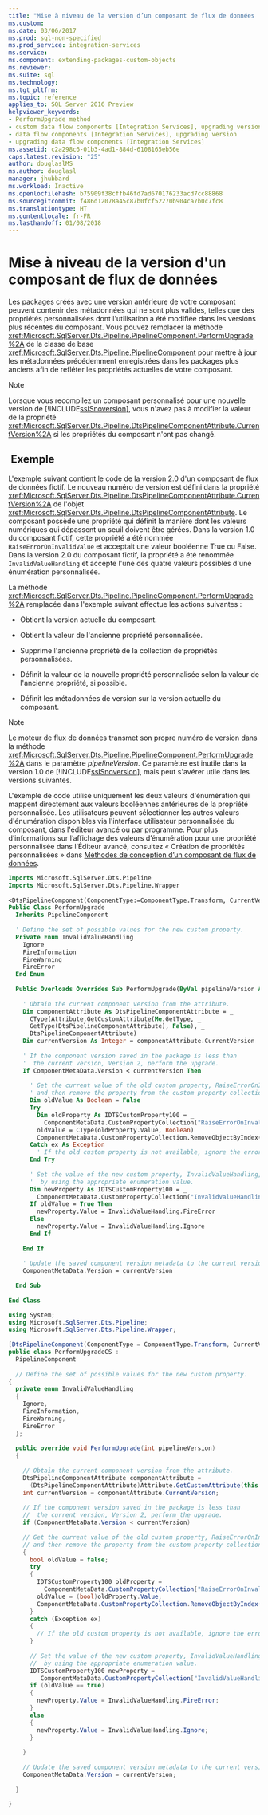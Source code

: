 ```yaml
---
title: "Mise à niveau de la version d’un composant de flux de données | Microsoft Docs"
ms.custom: 
ms.date: 03/06/2017
ms.prod: sql-non-specified
ms.prod_service: integration-services
ms.service: 
ms.component: extending-packages-custom-objects
ms.reviewer: 
ms.suite: sql
ms.technology: 
ms.tgt_pltfrm: 
ms.topic: reference
applies_to: SQL Server 2016 Preview
helpviewer_keywords:
- PerformUpgrade method
- custom data flow components [Integration Services], upgrading version
- data flow components [Integration Services], upgrading version
- upgrading data flow components [Integration Services]
ms.assetid: c2a298c6-01b3-4ad1-884d-6108165eb56e
caps.latest.revision: "25"
author: douglaslMS
ms.author: douglasl
manager: jhubbard
ms.workload: Inactive
ms.openlocfilehash: b75909f38cffb46fd7ad670176233acd7cc88868
ms.sourcegitcommit: f486d12078a45c87b0fcf52270b904ca7b0c7fc8
ms.translationtype: HT
ms.contentlocale: fr-FR
ms.lasthandoff: 01/08/2018
---
```

# <a name="upgrading-the-version-of-a-data-flow-component"></a>Mise à niveau de la version d'un composant de flux de données
  Les packages créés avec une version antérieure de votre composant peuvent contenir des métadonnées qui ne sont plus valides, telles que des propriétés personnalisées dont l'utilisation a été modifiée dans les versions plus récentes du composant. Vous pouvez remplacer la méthode <xref:Microsoft.SqlServer.Dts.Pipeline.PipelineComponent.PerformUpgrade%2A> de la classe de base <xref:Microsoft.SqlServer.Dts.Pipeline.PipelineComponent> pour mettre à jour les métadonnées précédemment enregistrées dans les packages plus anciens afin de refléter les propriétés actuelles de votre composant.  
  
> [!NOTE]  
>  Lorsque vous recompilez un composant personnalisé pour une nouvelle version de [!INCLUDE[ssISnoversion](../../../includes/ssisnoversion-md.md)], vous n'avez pas à modifier la valeur de la propriété <xref:Microsoft.SqlServer.Dts.Pipeline.DtsPipelineComponentAttribute.CurrentVersion%2A> si les propriétés du composant n'ont pas changé.  
  
## <a name="example"></a> Exemple  
 L'exemple suivant contient le code de la version 2.0 d'un composant de flux de données fictif. Le nouveau numéro de version est défini dans la propriété <xref:Microsoft.SqlServer.Dts.Pipeline.DtsPipelineComponentAttribute.CurrentVersion%2A> de l'objet <xref:Microsoft.SqlServer.Dts.Pipeline.DtsPipelineComponentAttribute>. Le composant possède une propriété qui définit la manière dont les valeurs numériques qui dépassent un seuil doivent être gérées. Dans la version 1.0 du composant fictif, cette propriété a été nommée `RaiseErrorOnInvalidValue` et acceptait une valeur booléenne True ou False. Dans la version 2.0 du composant fictif, la propriété a été renommée `InvalidValueHandling` et accepte l'une des quatre valeurs possibles d'une énumération personnalisée.  
  
 La méthode <xref:Microsoft.SqlServer.Dts.Pipeline.PipelineComponent.PerformUpgrade%2A> remplacée dans l'exemple suivant effectue les actions suivantes :  
  
-   Obtient la version actuelle du composant.  
  
-   Obtient la valeur de l'ancienne propriété personnalisée.  
  
-   Supprime l'ancienne propriété de la collection de propriétés personnalisées.  
  
-   Définit la valeur de la nouvelle propriété personnalisée selon la valeur de l'ancienne propriété, si possible.  
  
-   Définit les métadonnées de version sur la version actuelle du composant.  
  
> [!NOTE]  
>  Le moteur de flux de données transmet son propre numéro de version dans la méthode <xref:Microsoft.SqlServer.Dts.Pipeline.PipelineComponent.PerformUpgrade%2A> dans le paramètre *pipelineVersion*. Ce paramètre est inutile dans la version 1.0 de [!INCLUDE[ssISnoversion](../../../includes/ssisnoversion-md.md)], mais peut s'avérer utile dans les versions suivantes.  
  
 L'exemple de code utilise uniquement les deux valeurs d'énumération qui mappent directement aux valeurs booléennes antérieures de la propriété personnalisée. Les utilisateurs peuvent sélectionner les autres valeurs d'énumération disponibles via l'interface utilisateur personnalisée du composant, dans l'éditeur avancé ou par programme. Pour plus d’informations sur l’affichage des valeurs d’énumération pour une propriété personnalisée dans l’Éditeur avancé, consultez « Création de propriétés personnalisées » dans [Méthodes de conception d’un composant de flux de données](../../../integration-services/extending-packages-custom-objects/data-flow/design-time-methods-of-a-data-flow-component.md).  
  
```vb  
Imports Microsoft.SqlServer.Dts.Pipeline  
Imports Microsoft.SqlServer.Dts.Pipeline.Wrapper  
  
<DtsPipelineComponent(ComponentType:=ComponentType.Transform, CurrentVersion:=2)> _  
Public Class PerformUpgrade  
  Inherits PipelineComponent  
  
  ' Define the set of possible values for the new custom property.  
  Private Enum InvalidValueHandling  
    Ignore  
    FireInformation  
    FireWarning  
    FireError  
  End Enum  
  
  Public Overloads Overrides Sub PerformUpgrade(ByVal pipelineVersion As Integer)  
  
    ' Obtain the current component version from the attribute.  
    Dim componentAttribute As DtsPipelineComponentAttribute = _  
      CType(Attribute.GetCustomAttribute(Me.GetType, _  
      GetType(DtsPipelineComponentAttribute), False), _  
      DtsPipelineComponentAttribute)  
    Dim currentVersion As Integer = componentAttribute.CurrentVersion  
  
    ' If the component version saved in the package is less than  
    '  the current version, Version 2, perform the upgrade.  
    If ComponentMetaData.Version < currentVersion Then  
  
      ' Get the current value of the old custom property, RaiseErrorOnInvalidValue,   
      ' and then remove the property from the custom property collection.  
      Dim oldValue As Boolean = False  
      Try  
        Dim oldProperty As IDTSCustomProperty100 = _  
          ComponentMetaData.CustomPropertyCollection("RaiseErrorOnInvalidValue")  
        oldValue = CType(oldProperty.Value, Boolean)  
        ComponentMetaData.CustomPropertyCollection.RemoveObjectByIndex("RaiseErrorOnInvalidValue")  
      Catch ex As Exception  
        ' If the old custom property is not available, ignore the error.  
      End Try  
  
      ' Set the value of the new custom property, InvalidValueHandling,  
      '  by using the appropriate enumeration value.  
      Dim newProperty As IDTSCustomProperty100 = _  
        ComponentMetaData.CustomPropertyCollection("InvalidValueHandling")  
      If oldValue = True Then  
        newProperty.Value = InvalidValueHandling.FireError  
      Else  
        newProperty.Value = InvalidValueHandling.Ignore  
      End If  
  
    End If  
  
    ' Update the saved component version metadata to the current version.  
    ComponentMetaData.Version = currentVersion  
  
  End Sub  
  
End Class  
```  
  
```csharp  
using System;  
using Microsoft.SqlServer.Dts.Pipeline;  
using Microsoft.SqlServer.Dts.Pipeline.Wrapper;  
  
[DtsPipelineComponent(ComponentType = ComponentType.Transform, CurrentVersion = 2)]  
public class PerformUpgradeCS :  
  PipelineComponent  
  
  // Define the set of possible values for the new custom property.  
{  
  private enum InvalidValueHandling  
  {  
    Ignore,  
    FireInformation,  
    FireWarning,  
    FireError  
  };  
  
  public override void PerformUpgrade(int pipelineVersion)  
  {  
  
    // Obtain the current component version from the attribute.  
    DtsPipelineComponentAttribute componentAttribute =   
      (DtsPipelineComponentAttribute)Attribute.GetCustomAttribute(this.GetType(), typeof(DtsPipelineComponentAttribute), false);  
    int currentVersion = componentAttribute.CurrentVersion;  
  
    // If the component version saved in the package is less than  
    //  the current version, Version 2, perform the upgrade.  
    if (ComponentMetaData.Version < currentVersion)  
  
    // Get the current value of the old custom property, RaiseErrorOnInvalidValue,   
    // and then remove the property from the custom property collection.  
    {  
      bool oldValue = false;  
      try  
      {  
        IDTSCustomProperty100 oldProperty =   
          ComponentMetaData.CustomPropertyCollection["RaiseErrorOnInvalidValue"];  
        oldValue = (bool)oldProperty.Value;  
        ComponentMetaData.CustomPropertyCollection.RemoveObjectByIndex("RaiseErrorOnInvalidValue");  
      }  
      catch (Exception ex)  
      {  
        // If the old custom property is not available, ignore the error.  
      }  
  
      // Set the value of the new custom property, InvalidValueHandling,  
      //  by using the appropriate enumeration value.  
      IDTSCustomProperty100 newProperty =   
         ComponentMetaData.CustomPropertyCollection["InvalidValueHandling"];  
      if (oldValue == true)  
      {  
        newProperty.Value = InvalidValueHandling.FireError;  
      }  
      else  
      {  
        newProperty.Value = InvalidValueHandling.Ignore;  
      }  
  
    }  
  
    // Update the saved component version metadata to the current version.  
    ComponentMetaData.Version = currentVersion;  
  
  }  
  
}  
```
